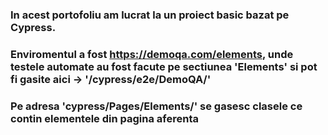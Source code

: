 ### In acest portofoliu am lucrat la un proiect basic bazat pe Cypress. 
### Enviromentul a fost https://demoqa.com/elements, unde testele automate au fost facute pe sectiunea 'Elements' si pot fi gasite aici -> '/cypress/e2e/DemoQA/' 
### Pe adresa 'cypress/Pages/Elements/' se gasesc clasele ce contin elementele din pagina aferenta

